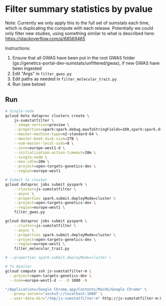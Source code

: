Filter summary statistics by pvalue
===================================

Note: Currently we only apply this to the full set of sumstats each time, which is duplicating the compute with each release. Potentially we could only filter new studies, using something similar to what is described here: https://stackoverflow.com/a/68569465

Instructions:
1. Ensure that all GWAS have been put in the root GWAS folder (gs://genetics-portal-dev-sumstats/unfiltered/gwas), if new GWAS have been ingested
2. Edit "Args" in `filter_gwas.py`
3. Edit paths as needed in `filter_molecular_trait.py`
4. Run (see below)


## Run

```bash
# Single-node
gcloud beta dataproc clusters create \
    js-sumstatfilter \
    --image-version=preview \
    --properties=spark:spark.debug.maxToStringFields=100,spark:spark.driver.memory=25g,spark:spark.executor.memory=25g,spark:spark.executor.cores=7,spark:spark.executor.instances=8 \
    --master-machine-type=n2-standard-64 \
    --master-boot-disk-size=2TB \
    --num-master-local-ssds=0 \
    --zone=europe-west1-d \
    --initialization-action-timeout=20m \
    --single-node \
    --max-idle=20m \
    --project=open-targets-genetics-dev \
    --region=europe-west1

# Submit to cluster
gcloud dataproc jobs submit pyspark \
    --cluster=js-sumstatfilter \
    --async \
    --properties spark.submit.deployMode=cluster \
    --project=open-targets-genetics-dev \
    --region=europe-west1 \
    filter_gwas.py

gcloud dataproc jobs submit pyspark \
    --cluster=js-sumstatfilter \
    --async \
    --properties spark.submit.deployMode=cluster \
    --project=open-targets-genetics-dev \
    --region=europe-west1 \
    filter_molecular_trait.py

# --properties spark.submit.deployMode=cluster \

# To monitor
gcloud compute ssh js-sumstatfilter-m \
  --project=open-targets-genetics-dev \
  --zone=europe-west1-d -- -D 1080 -N

"/Applications/Google Chrome.app/Contents/MacOS/Google Chrome" \
  --proxy-server="socks5://localhost:1080" \
  --user-data-dir="/tmp/js-sumstatfilter-m" http://js-sumstatfilter-m:8088
```